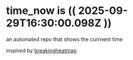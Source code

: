 # time_now is (( 2025-09-29T16:30:00.098Z ))

an automated repo that shows the currnent time

inspired by [breakingheatmap](https://github.com/breakingheatmap/breakingheatmap)
